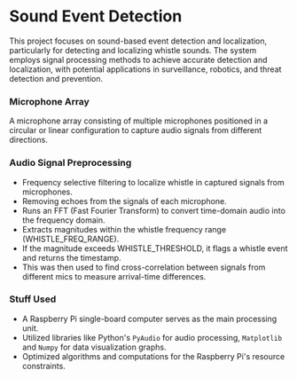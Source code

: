 # Sound Event Detection

This project focuses on sound-based event detection and localization, particularly for detecting and localizing whistle sounds. The system employs signal processing methods to achieve accurate detection and localization, with potential applications in surveillance, robotics, and threat detection and prevention.

### Microphone Array
A microphone array consisting of multiple microphones positioned in a circular or linear configuration to capture audio signals from different directions.

### Audio Signal Preprocessing
- Frequency selective filtering to localize whistle in captured signals from microphones.
- Removing echoes from the signals of each microphone.
- Runs an FFT (Fast Fourier Transform) to convert time-domain audio into the frequency domain.
- Extracts magnitudes within the whistle frequency range (WHISTLE_FREQ_RANGE).
- If the magnitude exceeds WHISTLE_THRESHOLD, it flags a whistle event and returns the timestamp.
- This was then used to find cross-correlation between signals from different mics to measure arrival-time differences.

### Stuff Used
- A Raspberry Pi single-board computer serves as the main processing unit.
- Utilized libraries like Python's `PyAudio` for audio processing, `Matplotlib` and `Numpy` for data visualization graphs. 
- Optimized algorithms and computations for the Raspberry Pi's resource constraints.


